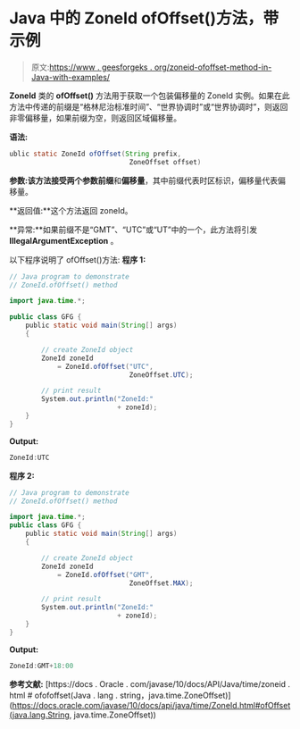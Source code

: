 # Java 中的 ZoneId ofOffset()方法，带示例

> 原文:[https://www . geesforgeks . org/zoneid-ofoffset-method-in-Java-with-examples/](https://www.geeksforgeeks.org/zoneid-ofoffset-method-in-java-with-examples/)

**ZoneId** 类的 **ofOffset()** 方法用于获取一个包装偏移量的 ZoneId 实例。如果在此方法中传递的前缀是“格林尼治标准时间”、“世界协调时”或“世界协调时”，则返回非零偏移量，如果前缀为空，则返回区域偏移量。

**语法:**

```java
ublic static ZoneId ofOffset(String prefix,
                              ZoneOffset offset)

```

**参数:**该方法接受两个参数**前缀**和**偏移量**，其中前缀代表时区标识，偏移量代表偏移量。

**返回值:**这个方法返回 zoneId。

**异常:**如果前缀不是“GMT”、“UTC”或“UT”中的一个，此方法将引发 **IllegalArgumentException** 。

以下程序说明了 ofOffset()方法:
**程序 1:**

```java
// Java program to demonstrate
// ZoneId.ofOffset() method

import java.time.*;

public class GFG {
    public static void main(String[] args)
    {

        // create ZoneId object
        ZoneId zoneId
            = ZoneId.ofOffset("UTC",
                              ZoneOffset.UTC);

        // print result
        System.out.println("ZoneId:"
                           + zoneId);
    }
}
```

**Output:**

```java
ZoneId:UTC

```

**程序 2:**

```java
// Java program to demonstrate
// ZoneId.ofOffset() method

import java.time.*;
public class GFG {
    public static void main(String[] args)
    {

        // create ZoneId object
        ZoneId zoneId
            = ZoneId.ofOffset("GMT",
                              ZoneOffset.MAX);

        // print result
        System.out.println("ZoneId:"
                           + zoneId);
    }
}
```

**Output:**

```java
ZoneId:GMT+18:00

```

**参考文献:**
[https://docs . Oracle . com/javase/10/docs/API/Java/time/zoneid . html # ofofoffset(Java . lang . string，java.time.ZoneOffset)](https://docs.oracle.com/javase/10/docs/api/java/time/ZoneId.html#ofOffset(java.lang.String, java.time.ZoneOffset))